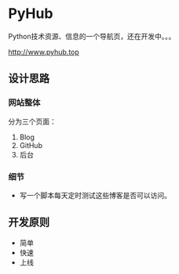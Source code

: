 # PyHub
Python技术资源、信息的一个导航页，还在开发中。。。

http://www.pyhub.top

## 设计思路
### 网站整体
分为三个页面：  
1. Blog
2. GitHub
3. 后台

### 细节
- 写一个脚本每天定时测试这些博客是否可以访问。

## 开发原则
- 简单
- 快速
- 上线